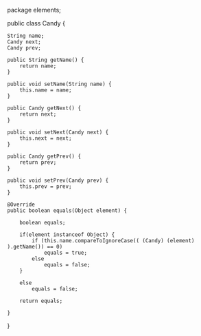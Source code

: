 package elements;

public class Candy {

	String name;
	Candy next;
	Candy prev;
	
	public String getName() {
		return name;
	}
	
	public void setName(String name) {
		this.name = name;
	}
	
	public Candy getNext() {
		return next;
	}
	
	public void setNext(Candy next) {
		this.next = next;
	}
	
	public Candy getPrev() {
		return prev;
	}
	
	public void setPrev(Candy prev) {
		this.prev = prev;
	}
	
	@Override
	public boolean equals(Object element) {
		
		boolean equals;
		
		if(element instanceof Object) {
			if (this.name.compareToIgnoreCase(( (Candy) (element) ).getName()) == 0)
				equals = true;
			else
				equals = false;
		}
		
		else
			equals = false;
		
		return equals;
	
	}
	
	
}

